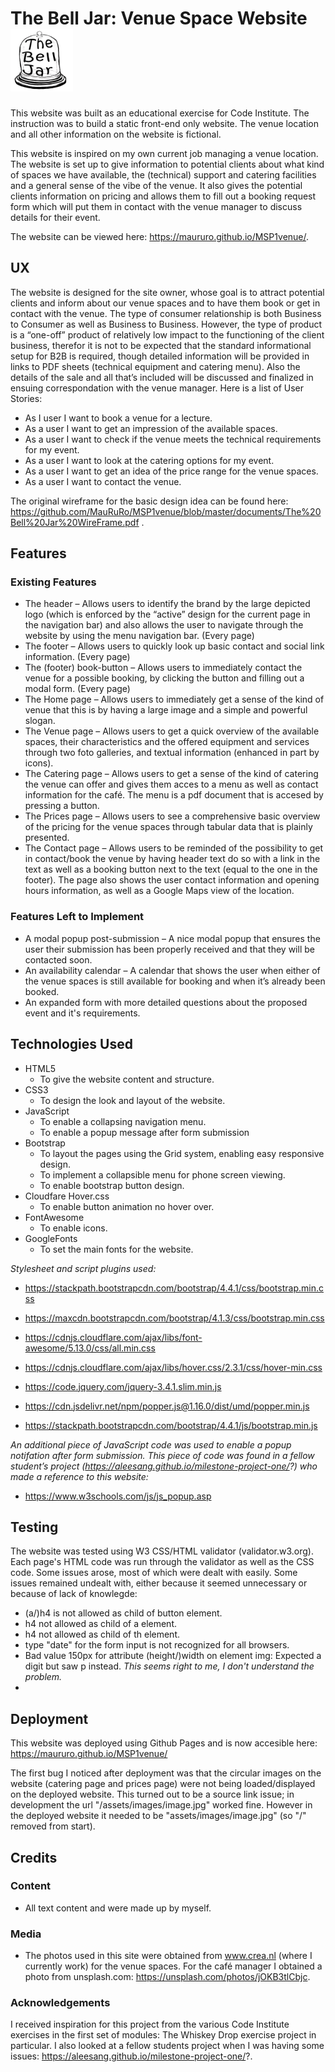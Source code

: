 
# The Bell Jar: Venue Space Website    <img src="/assets/images/the-bell-jar-logo-black.png" height="100px">

This website was built as an educational exercise for Code Institute. The instruction was to build a static front-end only website. The venue location and all other information on the website is fictional.

This website is inspired on my own current job managing a venue location. The website is set up to give information to potential clients about what kind of spaces we have available, the (technical) support and catering facilities and a general sense of the vibe of the venue. It also gives the potential clients information on pricing and allows them to fill out a booking request form which will put them in contact with the venue manager to discuss details for their event.

The website can be viewed here: https://maururo.github.io/MSP1venue/.

## UX ##

The website is designed for the site owner, whose goal is to attract potential clients and inform about our venue spaces and to have them book or get in contact with the venue. The type of consumer relationship is both Business to Consumer as well as Business to Business. However, the type of product is a “one-off” product of relatively low impact to the functioning of the client business, therefor it is not to be expected that the standard informational setup for B2B is required, though detailed information will be provided in links to PDF sheets (technical equipment and catering menu). Also the details of the sale and all that’s included will be discussed and finalized in ensuing correspondation with the venue manager.
Here is a list of User Stories:
* As I user I want to book a venue for a lecture.
* As a user I want to get an impression of the available spaces.
* As a user I want to check if the venue meets the technical requirements for my event.
* As a user I want to look at the catering options for my event.
* As a user I want to get an idea of the price range for the venue spaces.
* As a user I want to contact the venue.

The original wireframe for the basic design idea can be found here: https://github.com/MauRuRo/MSP1venue/blob/master/documents/The%20Bell%20Jar%20WireFrame.pdf
.


## Features ##

### Existing Features ###

* The header – Allows users to identify the brand by the large depicted logo (which is enforced by the “active” design for the current page in the navigation bar) and also allows the user to navigate through the website by using the menu navigation bar. (Every page)
* The footer – Allows users to quickly look up basic contact and social link information. (Every page)
* The (footer) book-button – Allows users to immediately contact the venue for a possible booking, by clicking the button and filling out a modal form. (Every page)
* The Home page – Allows users to immediately get a sense of the kind of venue that this is by having a large image and a simple and powerful slogan.
* The Venue page – Allows users to get a quick overview of the available spaces, their characteristics and the offered equipment and services through two foto galleries, and textual information (enhanced in part by icons).
* The Catering page – Allows users to get a sense of the kind of catering the venue can offer and gives them acces to a menu as well as contact information for the café. The menu is a pdf document that is accesed by pressing a button.
* The Prices page – Allows users to see a comprehensive basic overview of the pricing for the venue spaces through tabular data that is plainly presented.
* The Contact page – Allows users to be reminded of the possibility to get in contact/book the venue by having header text do so with a link in the text as well as a booking button next to the text (equal to the one in the footer). The page also shows the user contact information and opening hours information, as well as a Google Maps view of the location.

### Features Left to Implement ###

* A modal popup post-submission – A nice modal popup that ensures the user their submission has been properly received and that they will be contacted soon.
* An availability calendar – A calendar that shows the user when either of the venue spaces is still available for booking and when it’s already been booked.
* An expanded form with more detailed questions about the proposed event and it's requirements. 

## Technologies Used ##
* HTML5
  * To give the website content and structure.
* CSS3
  * To design the look and layout of the website.
* JavaScript
  * To enable a collapsing navigation menu.
  * To enable a popup message after form submission
* Bootstrap
  * To layout the pages using the Grid system, enabling easy responsive design.
  * To implement a collapsible menu for phone screen viewing.
  * To enable bootstrap button design.
* Cloudfare Hover.css
  * To enable button animation no hover over.
* FontAwesome
  * To enable icons.
* GoogleFonts
  * To set the main fonts for the website.

_Stylesheet and script plugins used:_
* https://stackpath.bootstrapcdn.com/bootstrap/4.4.1/css/bootstrap.min.css
* https://maxcdn.bootstrapcdn.com/bootstrap/4.1.3/css/bootstrap.min.css
* https://cdnjs.cloudflare.com/ajax/libs/font-awesome/5.13.0/css/all.min.css
* https://cdnjs.cloudflare.com/ajax/libs/hover.css/2.3.1/css/hover-min.css

* https://code.jquery.com/jquery-3.4.1.slim.min.js
* https://cdn.jsdelivr.net/npm/popper.js@1.16.0/dist/umd/popper.min.js
* https://stackpath.bootstrapcdn.com/bootstrap/4.4.1/js/bootstrap.min.js

_An additional piece of JavaScript code was used to enable a popup notifation after form submission. This piece of code was found in a fellow student’s project (https://aleesang.github.io/milestone-project-one/?) who made a reference to this website:_
* https://www.w3schools.com/js/js_popup.asp


## Testing ##

The website was tested using W3 CSS/HTML validator (validator.w3.org).
Each page's HTML code was run through the validator as well as the CSS code. Some issues arose, most of which were dealt with easily.
Some issues remained undealt with, either because it seemed unnecessary or because of lack of knowlegde:

* (a/)h4 is not allowed as child of button element.
* h4 not allowed as child of a element.
* h4 not allowed as child of th element.
* type "date" for the form input is not recognized for all browsers.
* Bad value 150px for attribute (height/)width on element img: Expected a digit but saw p instead. *This seems right to me, I don't understand the problem.*
* 

## Deployment ##

This website was deployed using Github Pages and is now accesible here: https://maururo.github.io/MSP1venue/

The first bug I noticed after deployment was that the circular images on the website (catering page and prices page) were not being loaded/displayed on the deployed website.
This turned out to be a source link issue; in development the url "/assets/images/image.jpg" worked fine. However in the deployed website it needed to be "assets/images/image.jpg" (so "/" removed from start).

## Credits ##
### Content ##
* All text content and were made up by myself.
### Media ###
* The photos used in this site were obtained from www.crea.nl (where I currently work) for the venue spaces. For the café manager I obtained a photo from unsplash.com: https://unsplash.com/photos/jOKB3tlCbjc. 
### Acknowledgements ###
I received inspiration for this project from the various Code Institute exercises in the first set of modules: The Whiskey Drop exercise project in particular. I also looked at a fellow students project when I was having some issues: https://aleesang.github.io/milestone-project-one/?.


